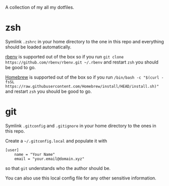A collection of my all my dotfiles.

# zsh

Symlink `.zshrc` in your home directory to the one in this repo and everything should be loaded automatically.

[rbenv](https://github.com/rbenv/rbenv) is supported out of the box so if you run `git clone https://github.com/rbenv/rbenv.git ~/.rbenv` and restart `zsh` you should be good to go.

[Homebrew](https://brew.sh) is supported out of the box so if you run `/bin/bash -c "$(curl -fsSL https://raw.githubusercontent.com/Homebrew/install/HEAD/install.sh)"` and restart `zsh` you should be good to go.

# git

Symlink `.gitconfig` and `.gitignore` in your home directory to the ones in this repo.

Create a `~/.gitconfig.local` and populate it with
```
[user]
	name = "Your Name"
	email = "your.email@domain.xyz"
```
so that `git` understands who the author should be.

You can also use this local config file for any other sensitive information.